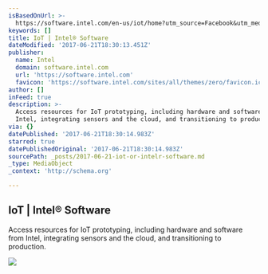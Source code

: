 ```yaml
---
isBasedOnUrl: >-
  https://software.intel.com/en-us/iot/home?utm_source=Facebook&utm_medium=banner&utm_content=Broad_Commercial_IoT_Enthusiasts_EMEA&utm_campaign=DRD_17_57
keywords: []
title: IoT | Intel® Software
dateModified: '2017-06-21T18:30:13.451Z'
publisher:
  name: Intel
  domain: software.intel.com
  url: 'https://software.intel.com'
  favicon: 'https://software.intel.com/sites/all/themes/zero/favicon.ico'
author: []
inFeed: true
description: >-
  Access resources for IoT prototyping, including hardware and software from
  Intel, integrating sensors and the cloud, and transitioning to production.
via: {}
datePublished: '2017-06-21T18:30:14.983Z'
starred: true
datePublishedOriginal: '2017-06-21T18:30:14.983Z'
sourcePath: _posts/2017-06-21-iot-or-intelr-software.md
_type: MediaObject
_context: 'http://schema.org'

---
```

<article style=""><h1>IoT | Intel® Software</h1><p>Access resources for IoT prototyping, including hardware and software from Intel, integrating sensors and the cloud, and transitioning to production.</p><img src="https://software.intel.com/sites/default/files/managed/48/e3/IoT-Home-Markets-Automotive.jpg" /></article>